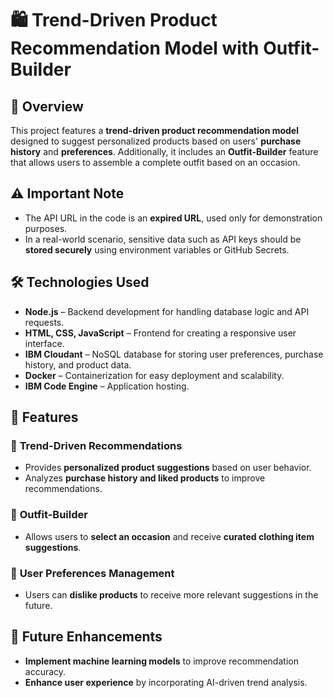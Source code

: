 # 🛍️ Trend-Driven Product Recommendation Model with Outfit-Builder  

## 📌 Overview  
This project features a **trend-driven product recommendation model** designed to suggest personalized products based on users' **purchase history** and **preferences**. Additionally, it includes an **Outfit-Builder** feature that allows users to assemble a complete outfit based on an occasion.  

## ⚠️ Important Note  
- The API URL in the code is an **expired URL**, used only for demonstration purposes.  
- In a real-world scenario, sensitive data such as API keys should be **stored securely** using environment variables or GitHub Secrets.  

## 🛠️ Technologies Used  
- **Node.js** – Backend development for handling database logic and API requests.  
- **HTML, CSS, JavaScript** – Frontend for creating a responsive user interface.  
- **IBM Cloudant** – NoSQL database for storing user preferences, purchase history, and product data.  
- **Docker** – Containerization for easy deployment and scalability.  
- **IBM Code Engine** – Application hosting.  

## 🚀 Features  

### 🔹 **Trend-Driven Recommendations**  
- Provides **personalized product suggestions** based on user behavior.  
- Analyzes **purchase history and liked products** to improve recommendations.  

### 🔹 **Outfit-Builder**  
- Allows users to **select an occasion** and receive **curated clothing item suggestions**.  

### 🔹 **User Preferences Management**  
- Users can **dislike products** to receive more relevant suggestions in the future.  

## 📖 Future Enhancements  
- **Implement machine learning models** to improve recommendation accuracy.  
- **Enhance user experience** by incorporating AI-driven trend analysis.  
